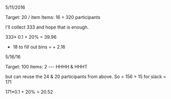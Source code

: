 5/11/2016

Target: 20 / item
Items: 16
= 320 participants

I'll collect 333 and hope that is enough.

333* 0.1 + 20% = 39.96


+ 18 to fill out bins = + 2.16

5/16/16

Target: 100 
Items: 2 --- HHHH & HHHT

but can reuse the 24 & 20 participants from above.
So 
= 156 + 15 for slack = 171

171*0.1 + 20% = 20.52

